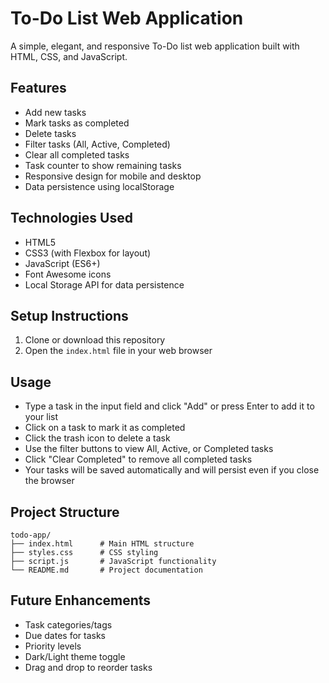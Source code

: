 # To-Do List Web Application

A simple, elegant, and responsive To-Do list web application built with HTML, CSS, and JavaScript.

## Features

- Add new tasks
- Mark tasks as completed
- Delete tasks
- Filter tasks (All, Active, Completed)
- Clear all completed tasks
- Task counter to show remaining tasks
- Responsive design for mobile and desktop
- Data persistence using localStorage

## Technologies Used

- HTML5
- CSS3 (with Flexbox for layout)
- JavaScript (ES6+)
- Font Awesome icons
- Local Storage API for data persistence

## Setup Instructions

1. Clone or download this repository
2. Open the `index.html` file in your web browser

## Usage

- Type a task in the input field and click "Add" or press Enter to add it to your list
- Click on a task to mark it as completed
- Click the trash icon to delete a task
- Use the filter buttons to view All, Active, or Completed tasks
- Click "Clear Completed" to remove all completed tasks
- Your tasks will be saved automatically and will persist even if you close the browser

## Project Structure

```
todo-app/
├── index.html      # Main HTML structure
├── styles.css      # CSS styling
├── script.js       # JavaScript functionality
└── README.md       # Project documentation
```

## Future Enhancements

- Task categories/tags
- Due dates for tasks
- Priority levels
- Dark/Light theme toggle
- Drag and drop to reorder tasks